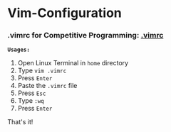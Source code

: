 # Vim-Configuration

### .vimrc for Competitive Programming: [.vimrc](https://github.com/aam-icpmst/Vim-Configuration/blob/main/.vimrc)
**`Usages:`**
1. Open Linux Terminal in `home` directory
2. Type `vim .vimrc`
3. Press `Enter`
4. Paste the `.vimrc` file
5. Press `Esc`
6. Type `:wq`
7. Press `Enter`

That's it!
